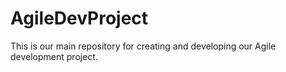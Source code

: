 # AgileDevProject
This is our main repository for creating and developing our Agile development project.
